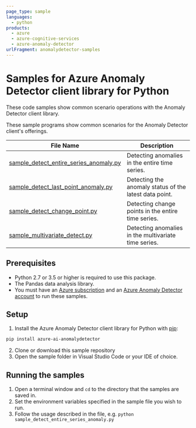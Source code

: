 ```yaml
---
page_type: sample
languages:
  - python
products:
  - azure
  - azure-cognitive-services
  - azure-anomaly-detector
urlFragment: anomalydetector-samples
---
```


# Samples for Azure Anomaly Detector client library for Python

These code samples show common scenario operations with the Anomaly Detector client library.

These sample programs show common scenarios for the Anomaly Detector client's offerings.

|**File Name**|**Description**|
|----------------|-------------|
|[sample_detect_entire_series_anomaly.py][sample_detect_entire_series_anomaly] |Detecting anomalies in the entire time series.|
|[sample_detect_last_point_anomaly.py][sample_detect_last_point_anomaly] |Detecting the anomaly status of the latest data point.|
|[sample_detect_change_point.py][sample_detect_change_point] |Detecting change points in the entire time series.|
|[sample_multivariate_detect.py][sample_multivariate_detect] |Detecting anomalies in the multivariate time series.|

## Prerequisites
* Python 2.7 or 3.5 or higher is required to use this package.
* The Pandas data analysis library.
* You must have an [Azure subscription][azure_subscription] and an
[Azure Anomaly Detector account][azure_anomaly_detector_account] to run these samples.

## Setup

1. Install the Azure Anomaly Detector client library for Python with [pip][pip]:

```bash
pip install azure-ai-anomalydetector
```

2. Clone or download this sample repository
3. Open the sample folder in Visual Studio Code or your IDE of choice.

## Running the samples

1. Open a terminal window and `cd` to the directory that the samples are saved in.
2. Set the environment variables specified in the sample file you wish to run.
3. Follow the usage described in the file, e.g. `python sample_detect_entire_series_anomaly.py`

[pip]: https://pypi.org/project/pip/
[azure_subscription]: https://azure.microsoft.com/free/cognitive-services
[azure_anomaly_detector_account]: https://ms.portal.azure.com/#create/Microsoft.CognitiveServicesAnomalyDetector

[sample_detect_entire_series_anomaly]: https://github.com/Azure/azure-sdk-for-python/blob/main/sdk/anomalydetector/azure-ai-anomalydetector/samples/sample_detect_entire_series_anomaly.py
[sample_detect_last_point_anomaly]: https://github.com/Azure/azure-sdk-for-python/blob/main/sdk/anomalydetector/azure-ai-anomalydetector/samples/sample_detect_last_point_anomaly.py
[sample_detect_change_point]: https://github.com/Azure/azure-sdk-for-python/blob/main/sdk/anomalydetector/azure-ai-anomalydetector/samples/sample_detect_change_point.py
[sample_multivariate_detect]: https://github.com/Azure/azure-sdk-for-python/blob/main/sdk/anomalydetector/azure-ai-anomalydetector/samples/sample_multivariate_detect.py